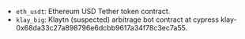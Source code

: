 
- `eth_usdt`: Ethereum USD Tether token contract.
- `klay_big`: Klaytn (suspected) arbitrage bot contract at cypress klay-0x68da33c27a898796e6dcbb9617a34f78c3ec7a55.

